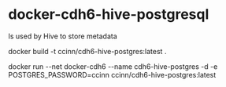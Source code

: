 # docker-cdh6-hive-postgresql
Is used by Hive to store metadata


docker build -t ccinn/cdh6-hive-postgres:latest .

docker run --net docker-cdh6 --name cdh6-hive-postgres -d -e POSTGRES_PASSWORD=ccinn ccinn/cdh6-hive-postgres:latest